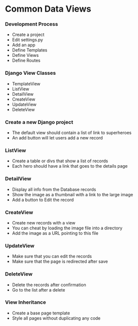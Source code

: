 # Common Data Views

### Development Process
* Create a project
* Edit settings.py
* Add an app
* Define Templates
* Define Views
* Define Routes


### Django View Classes
* TemplateView
* ListView
* DetailView
* CreateView
* UpdateView
* DeleteView


### Create a new Django project
* The default view should contain a list of link to superheroes
* An add button will let users add a new record


### ListView
* Create a table or divs that show a list of records
* Each hero should have a link that goes to the details page


### DetailView
* Display all info from the Database records
* Show the image as a thumbnail with a link to the large image
* Add a button to Edit the record


### CreateView
* Create new records with a view
* You can cheat by loading the image file into a directory
* Add the image as a URL pointing to this file


### UpdateView
* Make sure that you can edit the records
* Make sure that the page is redirected after save


### DeleteView
* Delete the records after confirmation
* Go to the list after a delete


### View Inheritance
* Create a base page template
* Style all pages without duplicating any code
